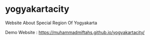 # yogyakartacity
Website About Special Region Of Yogyakarta

Demo Website : https://muhammadmiftahs.github.io/yogyakartacity/

